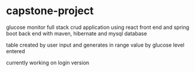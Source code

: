 # capstone-project

glucose monitor full stack crud application using react front end and spring boot back end with maven, hibernate and mysql database

table created by user input and generates in range value by glucose level entered

currently working on login version 



